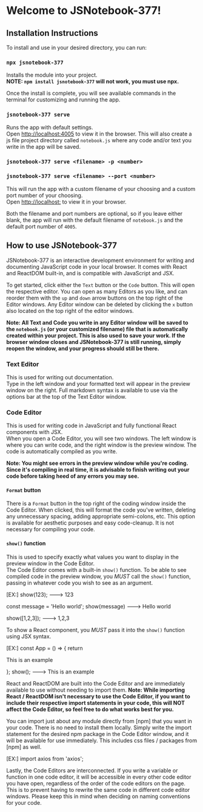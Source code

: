 # Welcome to JSNotebook-377!

## Installation Instructions

To install and use in your desired directory, you can run:

### `npx jsnotebook-377`

Installs the module into your project.\
**NOTE: `npm install jsnotebook-377` will not work, you must use npx.**

Once the install is complete, you will see available commands in the terminal for customizing and running the app.

### `jsnotebook-377 serve`

Runs the app with default settings.\
Open [http://localhost:4005](http://localhost:4005) to view it in the browser.
This will also create a js file project directory called `notebook.js` where any code and/or text you write in the app will be saved.

### `jsnotebook-377 serve <filename> -p <number>`

### `jsnotebook-377 serve <filename> --port <number>`

This will run the app with a custom filename of your choosing and a custom port number of your choosing.\
Open [http://localhost:<number>](http://localhost:<number>) to view it in your browser.

Both the filename and port numbers are optional, so if you leave either blank, the app will run with the default filename of `notebook.js` and the default port number of `4005`.

## How to use JSNotebook-377

JSNotebook-377 is an interactive development environment for writing and documenting JavaScript code in your local browser.
It comes with React and ReactDOM built-in, and is compatible with JavaScript and JSX.

To get started, click either the `Text` button or the `Code` button. This will open the respective editor. You can open as many Editors as you like, and can reorder them with the `up` and `down` arrow buttons on the top right of the Editor windows. Any Editor window can be deleted by clicking the `x` button also located on the top right of the editor windows.

**Note: All Text and Code you write in any Editor window will be saved to the `notebook.js` (or your customized filename) file that is automatically created within your project. This is also used to save your work. If the browser window closes and JSNotebook-377 is still running, simply reopen the window, and your progress should still be there.**

### Text Editor

This is used for writing out documentation.\
 Type in the left window and your formatted text will appear in the preview window on the right. Full markdown syntax is available to use via the options bar at the top of the Text Editor window.

### Code Editor

This is used for writing code in JavaScript and fully functional React components with JSX.\
When you open a Code Editor, you will see two windows. The left window is where you can write code, and the right window is the preview window. The code is automatically compiled as you write.

**Note: You might see errors in the preview window while you're coding. Since it's compiling in real time, it is advisable to finish writing out your code before taking heed of any errors you may see.**

#### `Format` button

There is a `Format` button in the top right of the coding window inside the Code Editor. When clicked, this will format the code you've written, deleting any unnecessary spacing, adding appropriate semi-colons, etc. This option is available for aesthetic purposes and easy code-cleanup. It is not necessary for compiling your code.

#### `show()` function

This is used to specify exactly what values you want to display in the preview window in the Code Editor.\
The Code Editor comes with a built-in `show()` function. To be able to see compiled code in the preview window, you _MUST_ call the `show()` function, passing in whatever code you wish to see as an argument.

[EX:]
show(123); ---> 123

const message = 'Hello world';
show(message) ---> Hello world

show([1,2,3]); ---> 1,2,3

To show a React component, you _MUST_ pass it into the `show()` function using JSX syntax.

[EX:]
const App = () => {
return <p>This is an example</p>
};
show(<App/>); ---> This is an example

React and ReactDOM are built into the Code Editor and are immediately available to use without needing to import them.
**Note: While importing React / ReactDOM isn't necessary to use the Code Editor, if you want to include their respective import statements in your code, this will NOT affect the Code Editor, so feel free to do what works best for you.**

You can import just about any module directly from [npm] that you want in your code. There is no need to install them locally. Simply write the import statement for the desired npm package in the Code Editor window, and it will be available for use immediately. This includes css files / packages from [npm] as well.

[EX:]
import axios from 'axios';

Lastly, the Code Editors are interconnected. If you write a variable or function in one code editor, it will be accessible in every other code editor you have open, regardless of the order of the code editors on the page. This is to prevent having to rewrite the same code in different code editor windows. Please keep this in mind when deciding on naming conventions for your code.
